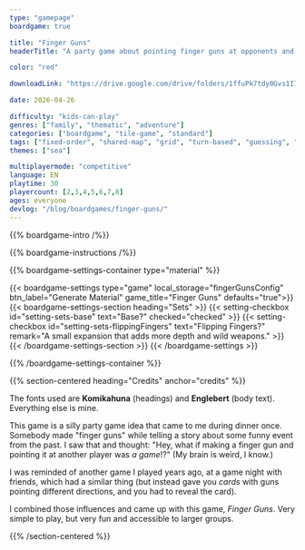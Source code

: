 ```yaml
---
type: "gamepage"
boardgame: true

title: "Finger Guns"
headerTitle: "A party game about pointing finger guns at opponents and hoping you prepared the right shot."

color: "red"

downloadLink: "https://drive.google.com/drive/folders/1ffuPk7tdy0Gvs1I7hV7WHMRaULivDFMV"

date: 2026-04-26

difficulty: "kids-can-play"
genres: ["family", "thematic", "adventure"]
categories: ["boardgame", "tile-game", "standard"]
tags: ["fixed-order", "shared-map", "grid", "turn-based", "guessing", "bias", "variable-setup", "orientation", "set-collection", "high-score"]
themes: ["sea"]

multiplayermode: "competitive"
language: EN
playtime: 30
playercount: [2,3,4,5,6,7,8]
ages: everyone
devlog: "/blog/boardgames/finger-guns/"
---
```


{{% boardgame-intro /%}}

{{% boardgame-instructions /%}}

{{% boardgame-settings-container type="material" %}}

{{< boardgame-settings type="game" local_storage="fingerGunsConfig" btn_label="Generate Material" game_title="Finger Guns" defaults="true">}}
  {{< boardgame-settings-section heading="Sets" >}}
    {{< setting-checkbox id="setting-sets-base" text="Base?" checked="checked" >}}
    {{< setting-checkbox id="setting-sets-flippingFingers" text="Flipping Fingers?" remark="A small expansion that adds more depth and wild weapons." >}}
  {{< /boardgame-settings-section >}}
{{< /boardgame-settings >}}

{{% /boardgame-settings-container %}}

{{% section-centered heading="Credits" anchor="credits" %}}

The fonts used are **Komikahuna** (headings) and **Englebert** (body text). Everything else is mine.

This game is a silly party game idea that came to me during dinner once. Somebody made "finger guns" while telling a story about some funny event from the past. I saw that and thought: "Hey, what if making a finger gun and pointing it at another player was _a game_!?" (My brain is weird, I know.)

I was reminded of another game I played years ago, at a game night with friends, which had a similar thing (but instead gave you _cards_ with guns pointing different directions, and you had to reveal the card).

I combined those influences and came up with this game, _Finger Guns_. Very simple to play, but very fun and accessible to larger groups.

{{% /section-centered %}}